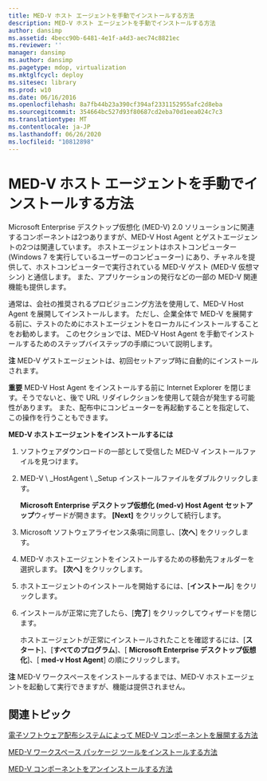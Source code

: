 ```yaml
---
title: MED-V ホスト エージェントを手動でインストールする方法
description: MED-V ホスト エージェントを手動でインストールする方法
author: dansimp
ms.assetid: 4becc90b-6481-4e1f-a4d3-aec74c8821ec
ms.reviewer: ''
manager: dansimp
ms.author: dansimp
ms.pagetype: mdop, virtualization
ms.mktglfcycl: deploy
ms.sitesec: library
ms.prod: w10
ms.date: 06/16/2016
ms.openlocfilehash: 8a7fb44b23a390cf394af2331152955afc2d8eba
ms.sourcegitcommit: 354664bc527d93f80687cd2eba70d1eea024c7c3
ms.translationtype: MT
ms.contentlocale: ja-JP
ms.lasthandoff: 06/26/2020
ms.locfileid: "10812898"
---
```

# MED-V ホスト エージェントを手動でインストールする方法


Microsoft Enterprise デスクトップ仮想化 (MED-V) 2.0 ソリューションに関連するコンポーネントは2つありますが、MED-V Host Agent とゲストエージェントの2つは関連しています。 ホストエージェントはホストコンピューター (Windows 7 を実行しているユーザーのコンピューター) にあり、チャネルを提供して、ホストコンピューターで実行されている MED-V ゲスト (MED-V 仮想マシン) と通信します。 また、アプリケーションの発行などの一部の MED-V 関連機能も提供します。

通常は、会社の推奨されるプロビジョニング方法を使用して、MED-V Host Agent を展開してインストールします。 ただし、企業全体で MED-V を展開する前に、テストのためにホストエージェントをローカルにインストールすることをお勧めします。 このセクションでは、MED-V Host Agent を手動でインストールするためのステップバイステップの手順について説明します。

**注** MED-V ゲストエージェントは、初回セットアップ時に自動的にインストールされます。

 

**重要** MED-V Host Agent をインストールする前に Internet Explorer を閉じます。そうでないと、後で URL リダイレクションを使用して競合が発生する可能性があります。 また、配布中にコンピューターを再起動することを指定して、この操作を行うこともできます。

 

**MED-V ホストエージェントをインストールするには**

1.  ソフトウェアダウンロードの一部として受信した MED-V インストールファイルを見つけます。

2.  MED-V \ _HostAgent \ _Setup インストールファイルをダブルクリックします。

    **Microsoft Enterprise デスクトップ仮想化 (med-v) Host Agent セットアップ**ウィザードが開きます。 **[Next]** をクリックして続行します。

3.  Microsoft ソフトウェアライセンス条項に同意し、[**次へ**] をクリックします。

4.  MED-V ホストエージェントをインストールするための移動先フォルダーを選択します。 **[次へ]** をクリックします。

5.  ホストエージェントのインストールを開始するには、[**インストール**] をクリックします。

6.  インストールが正常に完了したら、[**完了**] をクリックしてウィザードを閉じます。

    ホストエージェントが正常にインストールされたことを確認するには、[**スタート**]、[**すべてのプログラム**]、[ **Microsoft Enterprise デスクトップ仮想化**]、[ **med-v Host Agent**] の順にクリックします。

**注** MED-V ワークスペースをインストールするまでは、MED-V ホストエージェントを起動して実行できますが、機能は提供されません。

 

## 関連トピック


[電子ソフトウェア配布システムによって MED-V コンポーネントを展開する方法](how-to-deploy-the-med-v-components-through-an-electronic-software-distribution-system.md)

[MED-V ワークスペース パッケージ ツールをインストールする方法](how-to-install-the-med-v-workspace-packager.md)

[MED-V コンポーネントをアンインストールする方法](how-to-uninstall-the-med-v-components.md)

 

 





